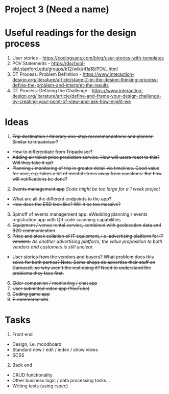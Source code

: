 # Project 3 (Need a name)

# Useful readings for the design process
1. User stories - https://codingsans.com/blog/user-stories-with-templates
2. POV Statements - https://dschool-old.stanford.edu/groups/k12/wiki/41a18/POV_.html
3. DT Process: Problem Definition - https://www.interaction-design.org/literature/article/stage-2-in-the-design-thinking-process-define-the-problem-and-interpret-the-results
3. DT Process: Defining the Challenge - https://www.interaction-design.org/literature/article/define-and-frame-your-design-challenge-by-creating-your-point-of-view-and-ask-how-might-we

# Ideas
1. ~~Trip destination / itinerary one-stop recommendations and planner. Similar to tripadvisor?~~
 * ~~How to differentiate from Tripadvisor?~~
 * ~~Adding air ticket price prediction service. How will users react to this? Will they take it up?~~
 * ~~Planning / monitoring of trip in greater detail via timelines. Good value for user, e.g. takes a lot of mental stress away from vacations. But how will notifications be done?~~
2. ~~Events management app~~ *Scale might be too large for a 1 week project*
 * ~~What are all the different endpoints to the app?~~
 * ~~How does the ERD look like? Will it be too massive?~~
3. Spinoff of events management app: eWedding planning / events registration app with QR code scanning capabilities
4. ~~Equipment / venue rental service, combined with geolocation data and B2C communication~~ 
5. ~~Price and stock collation of IT equipment, i.e. advertising platform for IT vendors.~~ *As another advertising platform, the value proposition to both vendors and customers is still unclear.*
 * ~~User stories from the vendors and buyers? What problem does this solve for both parties? Note: Some shops do advertise their stuff on Carousell, so why aren't the rest doing it? Need to understand the problems they face first.~~
6. ~~Elder companion / monitoring / chat app~~
7. ~~User submitted video app (YouTube)~~
8. ~~Coding game app~~
9. ~~E-commerce site~~

# Tasks
1. Front end
  * Design, i.e. moodboard
  * Standard new / edit / index / show views
  * SCSS
2. Back end
  * CRUD functionality
  * Other business logic / data processing tasks...
  * Writing tests (using rspec)
